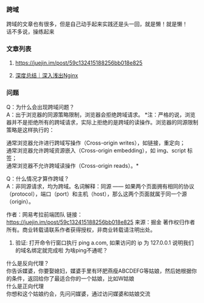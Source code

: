 ### 跨域
跨域的文章也有很多，但是自己动手起来实践还是头一回，就是懒！就是懒！  
话不多说，操练起来


### 文章列表
1. https://juejin.im/post/59c132415188256bb018e825

2. [深度总结｜深入浅出Nginx](https://mp.weixin.qq.com/s?__biz=MzI0MDQ4MTM5NQ==&mid=2247486673&idx=1&sn=732667052b3c39f5816b55a50516a4e4&chksm=e91b69cdde6ce0db8f866cefb6df71bfb1ff614c40f26aaf0b591dff4ae10529c1e2d395554a&token=1317629035&lang=zh_CN#rd)



### 问题
Q：为什么会出现跨域问题？   
 A：出于浏览器的同源策略限制，浏览器会拒绝跨域请求。  *注：严格的说，浏览器并不是拒绝所有的跨域请求，实际上拒绝的是跨域的读操作。浏览器的同源限制策略是这样执行的：

通常浏览器允许进行跨域写操作（Cross-origin writes），如链接，重定向；  
通常浏览器允许跨域资源嵌入（Cross-origin embedding），如 img、script 标签；  
通常浏览器不允许跨域读操作（Cross-origin reads）。*  

Q：什么情况才算作跨域？   
 A：非同源请求，均为跨域。名词解释：同源 —— 如果两个页面拥有相同的协议（protocol），端口（port）和主机（host），那么这两个页面就属于同一个源（origin）。

作者：网易考拉前端团队
链接：https://juejin.im/post/59c132415188256bb018e825
来源：掘金
著作权归作者所有。商业转载请联系作者获得授权，非商业转载请注明出处。


1. 验证: 打开命令行窗口执行 ping a.com, 如果访问的 ip 为 127.0.0.1 说明我们的域名绑定就完成啦 
为啥ping不通呢？




什么是反向代理？  
你告诉媒婆，你要娶媳妇，媒婆手里有环肥燕瘦ABCDEFG等姑娘，然后她根据你的条件，返回给你了最适合你的一个姑娘，比如W姑娘  
什么是正向代理  
你想和这个姑娘约会，先问问媒婆，通过访问媒婆和姑娘交流  








